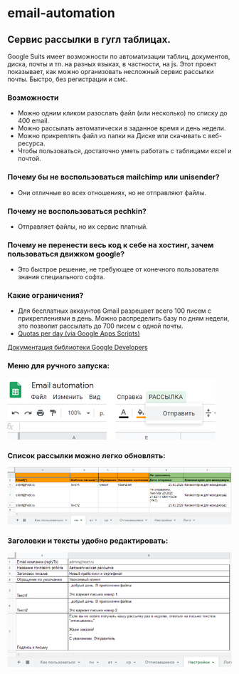 # email-automation
## Сервис рассылки в гугл таблицах.

Google Suits имеет возможности по автоматизации таблиц, документов, диска, почты и тп. на разных языках, в частности, на js.
Этот проект показывает, как можно организовать несложный сервис рассылки почты.
Быстро, без регистрации и смс.

### Возможности
- Можно одним кликом разослать файл (или несколько) по списку до 400 email.
- Можно рассылать автоматически в заданное время и день недели.
- Можно прикреплять файл из папки на Диске или скачивать с веб-ресурса.
- Чтобы пользоваться, достаточно уметь работать с таблицами excel и почтой.

### Почему бы не воспользоваться mailchimp или unisender? 
- Они отличные во всех отношениях, но не отправляют файлы.

### Почему не воспользоваться pechkin? 
- Отправляет файлы, но их сервис платный.

### Почему не перенести весь код к себе на хостинг, зачем пользоваться движком google?
- Это быстрое решение, не требующее от конечного пользователя знания специального софта.

### Какие ограничения?
- Для бесплатных аккаунтов Gmail разрешает всего 100 писем с прикреплениями в день. Можно распределить базу по дням недели, это позволит рассылать до 700 писем с одной почты.
- [Quotas per day (via Google Apps Scripts)](https://developers.google.com/apps-script/guides/services/quotas)

[Документация библиотеки Google Developers](https://developers.google.com/apps-script/reference/spreadsheet/spreadsheet "клянусь, она там была!")


### Меню для ручного запуска:
![Список рассылки](https://github.com/treissler/email-automation/blob/master/img/email-sender_user_menu.png)


### Список рассылки можно легко обновлять:
![Список рассылки](https://github.com/treissler/email-automation/blob/master/img/email-sender_mailing_list.png)


### Заголовки и тексты удобно редактировать:
![Настройки](https://github.com/treissler/email-automation/blob/master/img/email-sender_settings.png)
